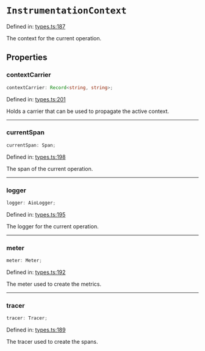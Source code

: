 # `InstrumentationContext`

Defined in: [types.ts:187](https://github.com/adobe/commerce-integration-starter-kit/blob/dc8e8d16862bde414fa630722c6f5b2fafb02d6d/packages/aio-sk-lib-telemetry/source/types.ts#L187)

The context for the current operation.

## Properties

### contextCarrier

```ts
contextCarrier: Record<string, string>;
```

Defined in: [types.ts:201](https://github.com/adobe/commerce-integration-starter-kit/blob/dc8e8d16862bde414fa630722c6f5b2fafb02d6d/packages/aio-sk-lib-telemetry/source/types.ts#L201)

Holds a carrier that can be used to propagate the active context.

---

### currentSpan

```ts
currentSpan: Span;
```

Defined in: [types.ts:198](https://github.com/adobe/commerce-integration-starter-kit/blob/dc8e8d16862bde414fa630722c6f5b2fafb02d6d/packages/aio-sk-lib-telemetry/source/types.ts#L198)

The span of the current operation.

---

### logger

```ts
logger: AioLogger;
```

Defined in: [types.ts:195](https://github.com/adobe/commerce-integration-starter-kit/blob/dc8e8d16862bde414fa630722c6f5b2fafb02d6d/packages/aio-sk-lib-telemetry/source/types.ts#L195)

The logger for the current operation.

---

### meter

```ts
meter: Meter;
```

Defined in: [types.ts:192](https://github.com/adobe/commerce-integration-starter-kit/blob/dc8e8d16862bde414fa630722c6f5b2fafb02d6d/packages/aio-sk-lib-telemetry/source/types.ts#L192)

The meter used to create the metrics.

---

### tracer

```ts
tracer: Tracer;
```

Defined in: [types.ts:189](https://github.com/adobe/commerce-integration-starter-kit/blob/dc8e8d16862bde414fa630722c6f5b2fafb02d6d/packages/aio-sk-lib-telemetry/source/types.ts#L189)

The tracer used to create the spans.
